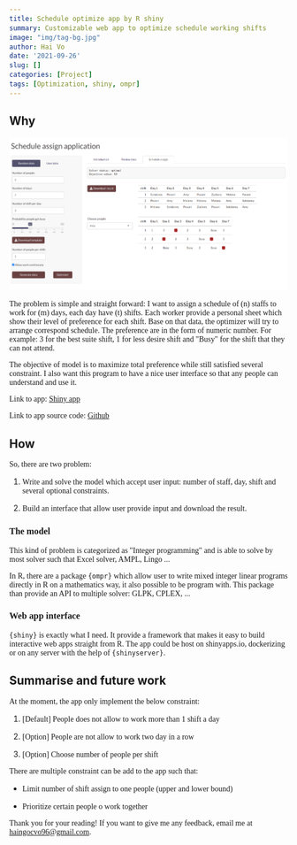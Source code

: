 ```yaml
---
title: Schedule optimize app by R shiny
summary: Customizable web app to optimize schedule working shifts 
image: "img/tag-bg.jpg"
author: Hai Vo
date: '2021-09-26'
slug: []
categories: [Project]
tags: [Optimization, shiny, ompr]
---
```


## Why
![Screen shoot](app-screenshoot.png)

The problem is simple and straight forward: I want to assign a schedule of (n) staffs to work for (m) days, each day have (t) shifts.
Each worker provide a personal sheet which show their level of preference for each shift. Base on that data, the optimizer will try to arrange correspond schedule.
The preference are in the form of numeric number. For example: 3 for the best suite shift, 1 for less desire shift and "Busy" for the shift that they can not attend.

The objective of model is to maximize total preference while still satisfied several constraint.
I also want this program to have a nice user interface so that any people can understand and use it.

Link to app: [Shiny app](https://haivo.shinyapps.io/schedule-optimizer/)

Link to app source code: [Github](https://github.com/vohai611/shiny-schedule-assign) 
## How

So, there are two problem: 

1. Write and solve the model which accept user input: number of staff, day, shift and several optional constraints.

2. Build an interface that allow user provide input and download the result.

### The model

This kind of problem is categorized as "Integer programming" and is able to solve by most solver such that Excel solver, AMPL, Lingo ...

In R, there are a package `{ompr}` which allow user to write mixed integer linear programs directly in R on a mathematics way, it also possible to be program with. This package than provide an API to multiple solver: GLPK, CPLEX, ...

### Web app interface

`{shiny}` is exactly what I need. It provide a framework that makes it easy to build interactive web apps straight from R. The app could be host on shinyapps.io, dockerizing or on any server with the help of `{shinyserver}`.

## Summarise and future work

At the moment, the app only implement the below constraint:

1. [Default] People does not allow to work more than 1 shift a day

2. [Option] People are not allow to work two day in a row

3. [Option] Choose number of people per shift

There are multiple constraint can be add to the app such that:

- Limit number of shift assign to one people (upper and lower bound)

- Prioritize certain people o work together 

Thank you for your reading! If you want to give me any feedback, email me at haingocvo96@gmail.com. 


<style type="text/css">
h3 {
  font-family: "Raleway";
}

p {
  font-family: "Monaco";
}
</style>



